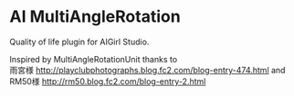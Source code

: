 # AI MultiAngleRotation
Quality of life plugin for AIGirl Studio.

Inspired by MultiAngleRotationUnit thanks to\
雨宮様 http://playclubphotographs.blog.fc2.com/blog-entry-474.html and\
RM50様 http://rm50.blog.fc2.com/blog-entry-2.html

